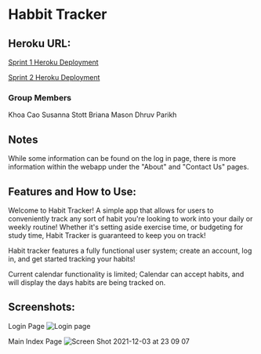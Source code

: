 # Habbit Tracker

## Heroku URL:

[Sprint 1 Heroku Deployment](https://habit-tracker-csc4530.herokuapp.com/)

[Sprint 2 Heroku Deployment](https://habit-tracker-csc4530-sprint2.herokuapp.com/)

### Group Members

Khoa Cao
Susanna Stott
Briana Mason
Dhruv Parikh


## Notes

While some information can be found on the log in page, there is more information  within the webapp under the "About" and "Contact Us" pages.

## Features and How to Use:

Welcome to Habit Tracker! A simple app that allows for users to conveniently track any sort of habit you're looking to work into your daily or weekly routine! Whether it's setting aside exercise time, or budgeting for study time, Habit Tracker is guaranteed to keep you on track!

Habit tracker features a fully functional user system; create an account, log in, and get started tracking your habits!

Current calendar functionality is limited; Calendar can accept habits, and will display the days habits are being tracked on.

## Screenshots:
Login Page
![Login page](https://cdn.discordapp.com/attachments/902243050410094686/910347033611730954/unknown.png)

Main Index Page
![Screen Shot 2021-12-03 at 23 09 07](https://user-images.githubusercontent.com/49083802/144697087-e4bf5159-5086-461e-938e-f7a5fe6d9b3c.png)




